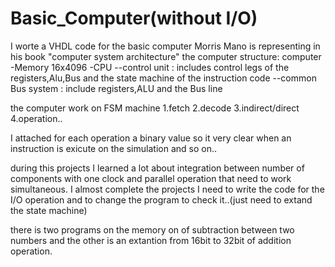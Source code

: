 # Basic_Computer(without I/O)

I worte a VHDL code for the basic computer Morris Mano is representing in his book "computer system architecture"
the computer structure:
computer
-Memory 16x4096
-CPU
--control unit : includes control legs of the registers,Alu,Bus and the state machine of the instruction code
--common Bus system : include registers,ALU and the Bus line

the computer work on FSM machine
1.fetch
2.decode
3.indirect/direct
4.operation..

I attached for each operation a binary value so it very clear when an instruction is exicute on the simulation and so on.. 

during this projects I learned a lot about integration between number of components with one clock and parallel operation that need to work simultaneous.
I almost complete the projects I need to write the code for the I/O operation and to change the program to check it..(just need to extand the state machine)

there is two programs on the memory on of subtraction between two numbers and the other is an extantion from 16bit to 32bit of addition operation.
